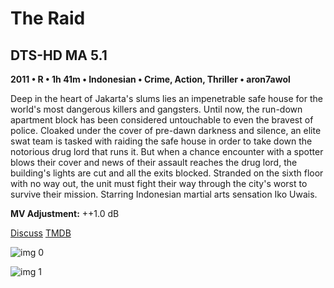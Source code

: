 # The Raid

## DTS-HD MA 5.1

**2011 • R • 1h 41m • Indonesian • Crime, Action, Thriller • aron7awol**

Deep in the heart of Jakarta's slums lies an impenetrable safe house for the world's most dangerous killers and gangsters. Until now, the run-down apartment block has been considered untouchable to even the bravest of police. Cloaked under the cover of pre-dawn darkness and silence, an elite swat team is tasked with raiding the safe house in order to take down the notorious drug lord that runs it.  But when a chance encounter with a spotter blows their cover and news of their assault reaches the drug lord, the building's lights are cut and all the exits blocked. Stranded on the sixth floor with no way out, the unit must fight their way through the city's worst to survive their mission. Starring Indonesian martial arts sensation Iko Uwais.

**MV Adjustment:** ++1.0 dB

[Discuss](https://www.avsforum.com/threads/bass-eq-for-filtered-movies.2995212/post-59347208)  [TMDB](94329)

![img 0](https://i.imgur.com/28FO1Y0.jpg)

![img 1](https://i.imgur.com/Z8mcKyB.png)

